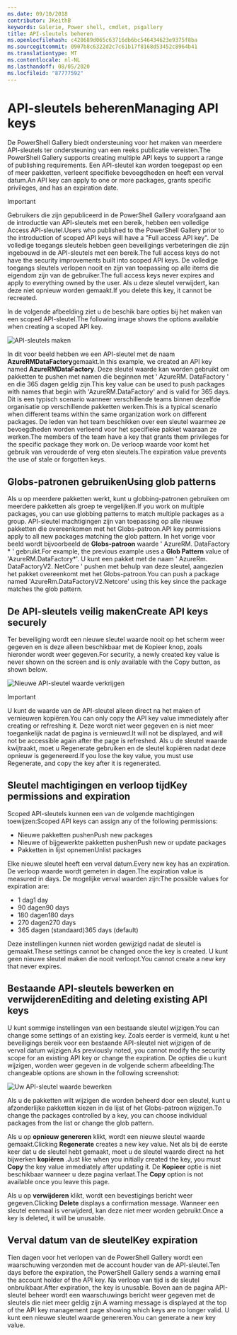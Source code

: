 ```yaml
---
ms.date: 09/10/2018
contributor: JKeithB
keywords: Galerie, Power shell, cmdlet, psgallery
title: API-sleutels beheren
ms.openlocfilehash: c428689d065c63716db6bc546434623e9375f8ba
ms.sourcegitcommit: 0907b8c6322d2c7c61b17f8168d53452c8964b41
ms.translationtype: MT
ms.contentlocale: nl-NL
ms.lasthandoff: 08/05/2020
ms.locfileid: "87777592"
---
```

# <a name="managing-api-keys"></a><span data-ttu-id="bd366-103">API-sleutels beheren</span><span class="sxs-lookup"><span data-stu-id="bd366-103">Managing API keys</span></span>

<span data-ttu-id="bd366-104">De PowerShell Gallery biedt ondersteuning voor het maken van meerdere API-sleutels ter ondersteuning van een reeks publicatie vereisten.</span><span class="sxs-lookup"><span data-stu-id="bd366-104">The PowerShell Gallery supports creating multiple API keys to support a range of publishing requirements.</span></span> <span data-ttu-id="bd366-105">Een API-sleutel kan worden toegepast op een of meer pakketten, verleent specifieke bevoegdheden en heeft een verval datum.</span><span class="sxs-lookup"><span data-stu-id="bd366-105">An API key can apply to one or more packages, grants specific privileges, and has an expiration date.</span></span>

> [!IMPORTANT]
> <span data-ttu-id="bd366-106">Gebruikers die zijn gepubliceerd in de PowerShell Gallery voorafgaand aan de introductie van API-sleutels met een bereik, hebben een volledige Access API-sleutel.</span><span class="sxs-lookup"><span data-stu-id="bd366-106">Users who published to the PowerShell Gallery prior to the introduction of scoped API keys will have a "Full access API key".</span></span> <span data-ttu-id="bd366-107">De volledige toegangs sleutels hebben geen beveiligings verbeteringen die zijn ingebouwd in de API-sleutels met een bereik.</span><span class="sxs-lookup"><span data-stu-id="bd366-107">The full access keys do not have the security improvements built into scoped API keys.</span></span> <span data-ttu-id="bd366-108">De volledige toegangs sleutels verlopen nooit en zijn van toepassing op alle items die eigendom zijn van de gebruiker.</span><span class="sxs-lookup"><span data-stu-id="bd366-108">The full access keys never expires and apply to everything owned by the user.</span></span> <span data-ttu-id="bd366-109">Als u deze sleutel verwijdert, kan deze niet opnieuw worden gemaakt.</span><span class="sxs-lookup"><span data-stu-id="bd366-109">If you delete this key, it cannot be recreated.</span></span>

<span data-ttu-id="bd366-110">In de volgende afbeelding ziet u de beschik bare opties bij het maken van een scoped API-sleutel.</span><span class="sxs-lookup"><span data-stu-id="bd366-110">The following image shows the options available when creating a scoped API key.</span></span>

![API-sleutels maken](media/creating-APIkeys/PSGallery_KeyScoped.png)

<span data-ttu-id="bd366-112">In dit voor beeld hebben we een API-sleutel met de naam **AzureRMDataFactory**gemaakt.</span><span class="sxs-lookup"><span data-stu-id="bd366-112">In this example, we created an API key named **AzureRMDataFactory**.</span></span> <span data-ttu-id="bd366-113">Deze sleutel waarde kan worden gebruikt om pakketten te pushen met namen die beginnen met ' AzureRM. DataFactory ' en die 365 dagen geldig zijn.</span><span class="sxs-lookup"><span data-stu-id="bd366-113">This key value can be used to push packages with names that begin with 'AzureRM.DataFactory' and is valid for 365 days.</span></span> <span data-ttu-id="bd366-114">Dit is een typisch scenario wanneer verschillende teams binnen dezelfde organisatie op verschillende pakketten werken.</span><span class="sxs-lookup"><span data-stu-id="bd366-114">This is a typical scenario when different teams within the same organization work on different packages.</span></span> <span data-ttu-id="bd366-115">De leden van het team beschikken over een sleutel waarmee ze bevoegdheden worden verleend voor het specifieke pakket waaraan ze werken.</span><span class="sxs-lookup"><span data-stu-id="bd366-115">The members of the team have a key that grants them privileges for the specific package they work on.</span></span>
<span data-ttu-id="bd366-116">De verloop waarde voor komt het gebruik van verouderde of verg eten sleutels.</span><span class="sxs-lookup"><span data-stu-id="bd366-116">The expiration value prevents the use of stale or forgotten keys.</span></span>

## <a name="using-glob-patterns"></a><span data-ttu-id="bd366-117">Globs-patronen gebruiken</span><span class="sxs-lookup"><span data-stu-id="bd366-117">Using glob patterns</span></span>

<span data-ttu-id="bd366-118">Als u op meerdere pakketten werkt, kunt u globbing-patronen gebruiken om meerdere pakketten als groep te vergelijken.</span><span class="sxs-lookup"><span data-stu-id="bd366-118">If you work on multiple packages, you can use globbing patterns to match multiple packages as a group.</span></span> <span data-ttu-id="bd366-119">API-sleutel machtigingen zijn van toepassing op alle nieuwe pakketten die overeenkomen met het Globs-patroon.</span><span class="sxs-lookup"><span data-stu-id="bd366-119">API key permissions apply to all new packages matching the glob pattern.</span></span> <span data-ttu-id="bd366-120">In het vorige voor beeld wordt bijvoorbeeld de **Globs-patroon** waarde ' AzureRM. DataFactory \* ' gebruikt.</span><span class="sxs-lookup"><span data-stu-id="bd366-120">For example, the previous example uses a **Glob Pattern** value of 'AzureRM.DataFactory\*'.</span></span> <span data-ttu-id="bd366-121">U kunt een pakket met de naam ' AzureRm. DataFactoryV2. NetCore ' pushen met behulp van deze sleutel, aangezien het pakket overeenkomt met het Globs-patroon.</span><span class="sxs-lookup"><span data-stu-id="bd366-121">You can push a package named 'AzureRm.DataFactoryV2.Netcore' using this key since the package matches the glob pattern.</span></span>

## <a name="create-api-keys-securely"></a><span data-ttu-id="bd366-122">De API-sleutels veilig maken</span><span class="sxs-lookup"><span data-stu-id="bd366-122">Create API keys securely</span></span>

<span data-ttu-id="bd366-123">Ter beveiliging wordt een nieuwe sleutel waarde nooit op het scherm weer gegeven en is deze alleen beschikbaar met de Kopieer knop, zoals hieronder wordt weer gegeven.</span><span class="sxs-lookup"><span data-stu-id="bd366-123">For security, a newly created key value is never shown on the screen and is only available with the Copy button, as shown below.</span></span>

![Nieuwe API-sleutel waarde verkrijgen](media/creating-APIkeys/PSGallery_CopyCreatedKey.png)

> [!IMPORTANT]
> <span data-ttu-id="bd366-125">U kunt de waarde van de API-sleutel alleen direct na het maken of vernieuwen kopiëren.</span><span class="sxs-lookup"><span data-stu-id="bd366-125">You can only copy the API key value immediately after creating or refreshing it.</span></span> <span data-ttu-id="bd366-126">Deze wordt niet weer gegeven en is niet meer toegankelijk nadat de pagina is vernieuwd.</span><span class="sxs-lookup"><span data-stu-id="bd366-126">It will not be displayed, and will not be accessible again after the page is refreshed.</span></span> <span data-ttu-id="bd366-127">Als u de sleutel waarde kwijtraakt, moet u Regenerate gebruiken en de sleutel kopiëren nadat deze opnieuw is gegenereerd.</span><span class="sxs-lookup"><span data-stu-id="bd366-127">If you lose the key value, you must use Regenerate, and copy the key after it is regenerated.</span></span>

## <a name="key-permissions-and-expiration"></a><span data-ttu-id="bd366-128">Sleutel machtigingen en verloop tijd</span><span class="sxs-lookup"><span data-stu-id="bd366-128">Key permissions and expiration</span></span>

<span data-ttu-id="bd366-129">Scoped API-sleutels kunnen een van de volgende machtigingen toewijzen:</span><span class="sxs-lookup"><span data-stu-id="bd366-129">Scoped API keys can assign any of the following permissions:</span></span>

- <span data-ttu-id="bd366-130">Nieuwe pakketten pushen</span><span class="sxs-lookup"><span data-stu-id="bd366-130">Push new packages</span></span>
- <span data-ttu-id="bd366-131">Nieuwe of bijgewerkte pakketten pushen</span><span class="sxs-lookup"><span data-stu-id="bd366-131">Push new or update packages</span></span>
- <span data-ttu-id="bd366-132">Pakketten in lijst opnemen</span><span class="sxs-lookup"><span data-stu-id="bd366-132">Unlist packages</span></span>

<span data-ttu-id="bd366-133">Elke nieuwe sleutel heeft een verval datum.</span><span class="sxs-lookup"><span data-stu-id="bd366-133">Every new key has an expiration.</span></span> <span data-ttu-id="bd366-134">De verloop waarde wordt gemeten in dagen.</span><span class="sxs-lookup"><span data-stu-id="bd366-134">The expiration value is measured in days.</span></span> <span data-ttu-id="bd366-135">De mogelijke verval waarden zijn:</span><span class="sxs-lookup"><span data-stu-id="bd366-135">The possible values for expiration are:</span></span>

- <span data-ttu-id="bd366-136">1 dag</span><span class="sxs-lookup"><span data-stu-id="bd366-136">1 day</span></span>
- <span data-ttu-id="bd366-137">90 dagen</span><span class="sxs-lookup"><span data-stu-id="bd366-137">90 days</span></span>
- <span data-ttu-id="bd366-138">180 dagen</span><span class="sxs-lookup"><span data-stu-id="bd366-138">180 days</span></span>
- <span data-ttu-id="bd366-139">270 dagen</span><span class="sxs-lookup"><span data-stu-id="bd366-139">270 days</span></span>
- <span data-ttu-id="bd366-140">365 dagen (standaard)</span><span class="sxs-lookup"><span data-stu-id="bd366-140">365 days (default)</span></span>

<span data-ttu-id="bd366-141">Deze instellingen kunnen niet worden gewijzigd nadat de sleutel is gemaakt.</span><span class="sxs-lookup"><span data-stu-id="bd366-141">These settings cannot be changed once the key is created.</span></span> <span data-ttu-id="bd366-142">U kunt geen nieuwe sleutel maken die nooit verloopt.</span><span class="sxs-lookup"><span data-stu-id="bd366-142">You cannot create a new key that never expires.</span></span>

## <a name="editing-and-deleting-existing-api-keys"></a><span data-ttu-id="bd366-143">Bestaande API-sleutels bewerken en verwijderen</span><span class="sxs-lookup"><span data-stu-id="bd366-143">Editing and deleting existing API keys</span></span>

<span data-ttu-id="bd366-144">U kunt sommige instellingen van een bestaande sleutel wijzigen.</span><span class="sxs-lookup"><span data-stu-id="bd366-144">You can change some settings of an existing key.</span></span> <span data-ttu-id="bd366-145">Zoals eerder is vermeld, kunt u het beveiligings bereik voor een bestaande API-sleutel niet wijzigen of de verval datum wijzigen.</span><span class="sxs-lookup"><span data-stu-id="bd366-145">As previously noted, you cannot modify the security scope for an existing API key or change the expiration.</span></span> <span data-ttu-id="bd366-146">De opties die u kunt wijzigen, worden weer gegeven in de volgende scherm afbeelding:</span><span class="sxs-lookup"><span data-stu-id="bd366-146">The changeable options are shown in the following screenshot:</span></span>

![Uw API-sleutel waarde bewerken](media/creating-APIkeys/PSGallery_EditAPIKey.png)

<span data-ttu-id="bd366-148">Als u de pakketten wilt wijzigen die worden beheerd door een sleutel, kunt u afzonderlijke pakketten kiezen in de lijst of het Globs-patroon wijzigen.</span><span class="sxs-lookup"><span data-stu-id="bd366-148">To change the packages controlled by a key, you can choose individual packages from the list or change the glob pattern.</span></span>

<span data-ttu-id="bd366-149">Als u op **opnieuw genereren** klikt, wordt een nieuwe sleutel waarde gemaakt.</span><span class="sxs-lookup"><span data-stu-id="bd366-149">Clicking **Regenerate** creates a new key value.</span></span> <span data-ttu-id="bd366-150">Net als bij de eerste keer dat u de sleutel hebt gemaakt, moet u de sleutel waarde direct na het bijwerken **kopiëren** .</span><span class="sxs-lookup"><span data-stu-id="bd366-150">Just like when you initially created the key, you must **Copy** the key value immediately after updating it.</span></span> <span data-ttu-id="bd366-151">De **Kopieer** optie is niet beschikbaar wanneer u deze pagina verlaat.</span><span class="sxs-lookup"><span data-stu-id="bd366-151">The **Copy** option is not available once you leave this page.</span></span>

<span data-ttu-id="bd366-152">Als u op **verwijderen** klikt, wordt een bevestigings bericht weer gegeven.</span><span class="sxs-lookup"><span data-stu-id="bd366-152">Clicking **Delete** displays a confirmation message.</span></span> <span data-ttu-id="bd366-153">Wanneer een sleutel eenmaal is verwijderd, kan deze niet meer worden gebruikt.</span><span class="sxs-lookup"><span data-stu-id="bd366-153">Once a key is deleted, it will be unusable.</span></span>

## <a name="key-expiration"></a><span data-ttu-id="bd366-154">Verval datum van de sleutel</span><span class="sxs-lookup"><span data-stu-id="bd366-154">Key expiration</span></span>

<span data-ttu-id="bd366-155">Tien dagen voor het verlopen van de PowerShell Gallery wordt een waarschuwing verzonden met de account houder van de API-sleutel.</span><span class="sxs-lookup"><span data-stu-id="bd366-155">Ten days before the expiration, the PowerShell Gallery sends a warning email the account holder of the API key.</span></span> <span data-ttu-id="bd366-156">Na verloop van tijd is de sleutel onbruikbaar.</span><span class="sxs-lookup"><span data-stu-id="bd366-156">After expiration, the key is unusable.</span></span> <span data-ttu-id="bd366-157">Boven aan de pagina API-sleutel beheer wordt een waarschuwings bericht weer gegeven met de sleutels die niet meer geldig zijn.</span><span class="sxs-lookup"><span data-stu-id="bd366-157">A warning message is displayed at the top of the API key management page showing which keys are no longer valid.</span></span> <span data-ttu-id="bd366-158">U kunt een nieuwe sleutel waarde genereren.</span><span class="sxs-lookup"><span data-stu-id="bd366-158">You can generate a new key value.</span></span>
